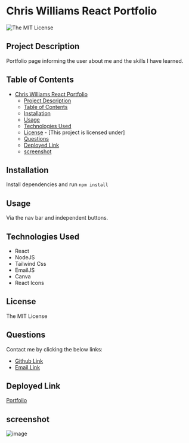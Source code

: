 # Chris Williams React Portfolio
![The MIT License](https://img.shields.io/badge/license-MIT-green)

## Project Description
Portfolio page informing the user about me and the skills I have learned.
## Table of Contents
- [Chris Williams React Portfolio](#chris-williams-react-portfolio)
  - [Project Description](#project-description)
  - [Table of Contents](#table-of-contents)
  - [Installation](#installation)
  - [Usage](#usage)
  - [Technologies Used](#technologies-used)
  - [License](#license)
        - [This project is licensed under]
  - [Questions](#questions)
  - [Deployed Link](#deployed-link)
  - [screenshot](#screenshot)
 
## Installation
Install dependencies and run `npm install`
## Usage
Via the nav bar and independent buttons.
## Technologies Used
* React
* NodeJS
* Tailwind Css
* EmailJS
* Canva
* React Icons
## License
The MIT License
## Questions
Contact me by clicking the below links:
* [Github Link](https://github.com/deftonechris)
* [Email Link](mailto:chris.t.williams417@gmail.com)
## Deployed Link
[Portfolio](http://www.chriswillthedev.com/)
## screenshot
![image](https://user-images.githubusercontent.com/103149149/193199338-3e74c0ca-c87b-43b6-94ce-59c977c97a2a.png)
